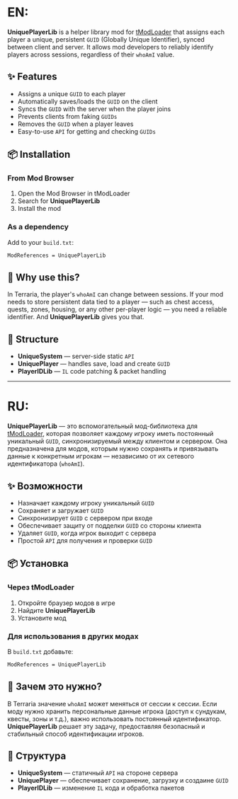 # EN:

**UniquePlayerLib** is a helper library mod for [tModLoader](https://github.com/tModLoader/tModLoader) that assigns each player a unique, persistent `GUID` (Globally Unique Identifier), synced between client and server. It allows mod developers to reliably identify players across sessions, regardless of their `whoAmI` value.

## ✨ Features
- Assigns a unique `GUID` to each player
- Automatically saves/loads the `GUID` on the client
- Syncs the `GUID` with the server when the player joins
- Prevents clients from faking `GUIDs`
- Removes the `GUID` when a player leaves
- Easy-to-use `API` for getting and checking `GUIDs`

## 📦 Installation

### From Mod Browser
1. Open the Mod Browser in tModLoader
2. Search for **UniquePlayerLib**
3. Install the mod

### As a dependency
Add to your `build.txt`:
```txt
ModReferences = UniquePlayerLib
```

## 🧠 Why use this?
In Terraria, the player's `whoAmI` can change between sessions. If your mod needs to store persistent data tied to a player — such as chest access, quests, zones, housing, or any other per-player logic — you need a reliable identifier. And **UniquePlayerLib** gives you that.

## 📁 Structure
- **UniqueSystem** — server-side static `API`
- **UniquePlayer** — handles save, load and create `GUID`
- **PlayerIDLib** — `IL` code patching & packet handling

---

# RU:

**UniquePlayerLib** — это вспомогательный мод-библиотека для [tModLoader](https://github.com/tModLoader/tModLoader), которая позволяет каждому игроку иметь постоянный уникальный `GUID`, синхронизируемый между клиентом и сервером. Она предназначена для модов, которым нужно сохранять и привязывать данные к конкретным игрокам — независимо от их сетевого идентификатора (`whoAmI`).

## ✨ Возможности
- Назначает каждому игроку уникальный `GUID`
- Сохраняет и загружает `GUID`
- Синхронизирует `GUID` с сервером при входе
- Обеспечивает защиту от подделки `GUID` со стороны клиента
- Удаляет `GUID`, когда игрок выходит с сервера
- Простой `API` для получения и проверки `GUID`

## 📦 Установка

### Через tModLoader
1. Откройте браузер модов в игре
2. Найдите **UniquePlayerLib**
3. Установите мод

### Для использования в других модах
В `build.txt` добавьте:
```txt
ModReferences = UniquePlayerLib
```

## 🧠 Зачем это нужно?
В Terraria значение `whoAmI` может меняться от сессии к сессии. Если моду нужно хранить персональные данные игрока (доступ к сундукам, квесты, зоны и т.д.), важно использовать постоянный идентификатор. **UniquePlayerLib** решает эту задачу, предоставляя безопасный и стабильный способ идентификации игроков.

## 📁 Структура
- **UniqueSystem** — статичный `API` на стороне сервера
- **UniquePlayer** — обеспечивает сохранение, загрузку и создаине `GUID`
- **PlayerIDLib** — изменение `IL` кода и обработка пакетов
